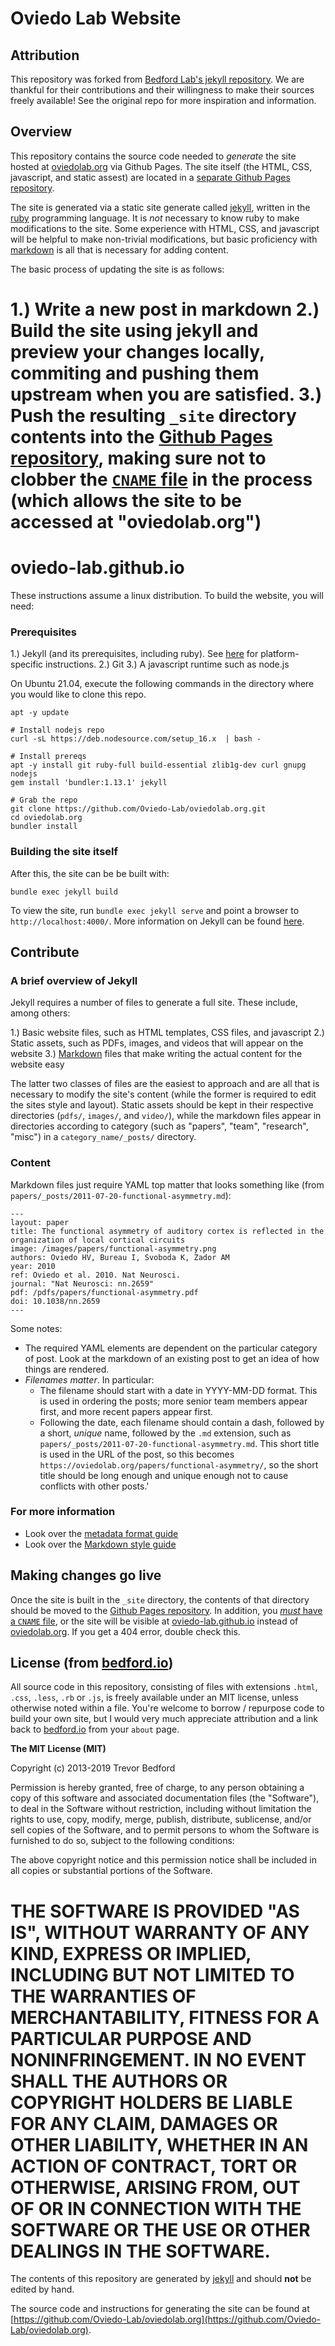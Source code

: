# Oviedo Lab Website

## Attribution

This repository was forked from [Bedford Lab's jekyll repository](https://github.com/blab/blotter). We are thankful for their contributions and their willingness to make their sources freely available! See the original repo for more inspiration and information.

## Overview

This repository contains the source code needed to *generate* the site hosted at [oviedolab.org](oviedolab.org) via Github Pages. The site itself (the HTML, CSS, javascript, and static assest) are located in a [separate Github Pages repository](https://github.com/Oviedo-Lab/oviedo-lab.github.io).

The site is generated via a static site generate called [jekyll](https://jekyllrb.com), written in the [ruby](https://www.ruby-lang.org/en/) programming language. It is *not* necessary to know ruby to make modifications to the site. Some experience with HTML, CSS, and javascript will be helpful to make non-trivial modifications, but basic proficiency with [markdown](https://www.markdownguide.org/) is all that is necessary for adding content.

The basic process of updating the site is as follows:

1.) Write a new post in markdown
2.) Build the site using jekyll and preview your changes locally, commiting and pushing them upstream when you are satisfied.
3.) Push the resulting `_site` directory contents into the [Github Pages repository](https://github.com/Oviedo-Lab/oviedo-lab.github.io), making sure not to clobber the [`CNAME` file](https://github.com/Oviedo-Lab/oviedo-lab.github.io/blob/main/CNAME) in the process (which allows the site to be accessed at "oviedolab.org")
=======
# oviedo-lab.github.io

These instructions assume a linux distribution. To build the website, you will need:

### Prerequisites

1.) Jekyll (and its prerequisites, including ruby). See [here](https://jekyllrb.com/docs/installation/) for platform-specific instructions.
2.) Git
3.) A javascript runtime such as node.js

On Ubuntu 21.04, execute the following commands in the directory where you would like to clone this repo.

```
apt -y update

# Install nodejs repo
curl -sL https://deb.nodesource.com/setup_16.x  | bash -

# Install prereqs
apt -y install git ruby-full build-essential zlib1g-dev curl gnupg nodejs
gem install 'bundler:1.13.1' jekyll

# Grab the repo 
git clone https://github.com/Oviedo-Lab/oviedolab.org.git
cd oviedolab.org
bundler install                                                            
```

### Building the site itself

After this, the site can be be built with:

```
bundle exec jekyll build
```

To view the site, run `bundle exec jekyll serve` and point a browser to `http://localhost:4000/`.  More information on Jekyll can be found [here](http://jekyllrb.com/).


## Contribute

### A brief overview of Jekyll

Jekyll requires a number of files to generate a full site. These include, among others:

1.) Basic website files, such as HTML templates, CSS files, and javascript
2.) Static assets, such as PDFs, images, and videos that will appear on the website
3.) [Markdown](https://www.markdownguide.org/) files that make writing the actual content for the website easy

The latter two classes of files are the easiest to approach and are all that is necessary to modify the site's content (while the former is required to edit the sites style and layout). Static assets should be kept in their respective directories (`pdfs/`, `images/`, and `video/`), while the markdown files appear in directories according to category (such as "papers", "team", "research", "misc") in a `category_name/_posts/` directory.

### Content

Markdown files just require YAML top matter that looks something like (from `papers/_posts/2011-07-20-functional-asymmetry.md`):

```
---                                                                          
layout: paper                                                                  
title: The functional asymmetry of auditory cortex is reflected in the organization of local cortical circuits
image: /images/papers/functional-asymmetry.png                                 
authors: Oviedo HV, Bureau I, Svoboda K, Zador AM                              
year: 2010                                                                     
ref: Oviedo et al. 2010. Nat Neurosci.                                         
journal: "Nat Neurosci: nn.2659"                                               
pdf: /pdfs/papers/functional-asymmetry.pdf                                     
doi: 10.1038/nn.2659                                                           
---      
```
Some notes:

 - The required YAML elements are dependent on the particular category of post. Look at the markdown of an existing post to get an idea of how things are rendered.
 - *Filenames matter*. In particular:
   - The filename should start with a date in YYYY-MM-DD format. This is used in ordering the posts; more senior team members appear first, and more recent papers appear first.
   - Following the date, each filename should contain a dash, followed by a  short, *unique* name, followed by the `.md` extension, such as `papers/_posts/2011-07-20-functional-asymmetry.md`. This short title is used in the URL of the post, so this becomes `https://oviedolab.org/papers/functional-asymmetry/`, so the short title should be long enough and unique enough not to cause conflicts with other posts.'

### For more information

* Look over the [metadata format guide](https://oviedolab.org/guide/format/)
* Look over the [Markdown style guide](https://oviedolab.org/guide/style/)

## Making changes go live

Once the site is built in the `_site` directory, the contents of that directory should be moved to the [Github Pages repository](https://github.com/Oviedo-Lab/oviedo-lab.github.io). In addition, you [*must* have a `CNAME` file](https://docs.github.com/en/pages/configuring-a-custom-domain-for-your-github-pages-site/managing-a-custom-domain-for-your-github-pages-site), or the site will be visible at [oviedo-lab.github.io](oviedo-lab.github.io) instead of [oviedolab.org](oviedolab.org). If you get a 404 error, double check this.

## License (from [bedford.io](http://bedford.io))

All source code in this repository, consisting of files with extensions `.html`, `.css`, `.less`, `.rb` or `.js`, is freely available under an MIT license, unless otherwise noted within a file. You're welcome to borrow / repurpose code to build your own site, but I would very much appreciate attribution and a link back to [bedford.io](http://bedford.io) from your `about` page.

**The MIT License (MIT)**

Copyright (c) 2013-2019 Trevor Bedford

Permission is hereby granted, free of charge, to any person obtaining a copy of this software and associated documentation files (the "Software"), to deal in the Software without restriction, including without limitation the rights to use, copy, modify, merge, publish, distribute, sublicense, and/or sell copies of the Software, and to permit persons to whom the Software is furnished to do so, subject to the following conditions:

The above copyright notice and this permission notice shall be included in all copies or substantial portions of the Software.

THE SOFTWARE IS PROVIDED "AS IS", WITHOUT WARRANTY OF ANY KIND, EXPRESS OR IMPLIED, INCLUDING BUT NOT LIMITED TO THE WARRANTIES OF MERCHANTABILITY, FITNESS FOR A PARTICULAR PURPOSE AND NONINFRINGEMENT. IN NO EVENT SHALL THE AUTHORS OR COPYRIGHT HOLDERS BE LIABLE FOR ANY CLAIM, DAMAGES OR OTHER LIABILITY, WHETHER IN AN ACTION OF CONTRACT, TORT OR OTHERWISE, ARISING FROM, OUT OF OR IN CONNECTION WITH THE SOFTWARE OR THE USE OR OTHER DEALINGS IN THE SOFTWARE.
=======
The contents of this repository are generated by [jekyll](https://jekyllrb.com) and should **not** be edited by hand. 

The source code and instructions for generating the site can be found at [https://github.com/Oviedo-Lab/oviedolab.org](https://github.com/Oviedo-Lab/oviedolab.org).
